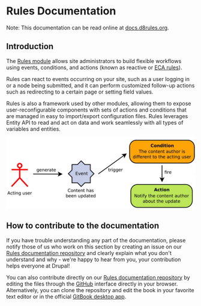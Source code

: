 # Rules Documentation

Note: This documentation can be read online at [docs.d8rules.org](http://docs.d8rules.org/).

## Introduction

The [Rules module](http://drupal.org/project/rules) allows site administrators to build flexible workflows using events, conditions, and actions (known as reactive or [ECA rules](http://http://en.wikipedia.org/wiki/Event_condition_action)).

Rules can react to events occurring on your site, such as a user logging in or a node being submitted, and it can perform customized follow-up actions such as redirecting to a certain page or setting field values.

Rules is also a framework used by other modules, allowing them to expose user-reconfigurable components with sets of actions and conditions that are managed in easy to import/export configuration files. Rules leverages Entity API to read and act on data and work seamlessly with all types of variables and entities.

![Drupal Rules Simple Example](drupal_rules_simple_example.jpg)

## How to contribute to the documentation

If you have trouble understanding any part of the documentation, please notify those of us who work on this section by creating an issue on our [Rules documentation repository](https://github.com/fago/rules-docs) and clearly explain what you don't understand and why - we're happy to hear from you, your contribution helps everyone at Drupal!

You can also contribute directly on our [Rules documentation repository](https://github.com/fago/rules-docs) by editing the files through the [GitHub](https://github.com/) interface directly in your browser. Alternatively, you can clone the repository and edit the book in your favorite text editor or in the official [GitBook desktop app](https://github.com/GitbookIO/editor).
